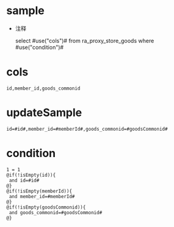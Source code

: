 sample
===
* 注释

	select #use("cols")# from ra_proxy_store_goods  where  #use("condition")#

cols
===
	id,member_id,goods_commonid

updateSample
===
	
	id=#id#,member_id=#memberId#,goods_commonid=#goodsCommonid#

condition
===

	1 = 1  
	@if(!isEmpty(id)){
	 and id=#id#
	@}
	@if(!isEmpty(memberId)){
	 and member_id=#memberId#
	@}
	@if(!isEmpty(goodsCommonid)){
	 and goods_commonid=#goodsCommonid#
	@}
	
	